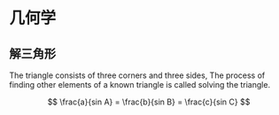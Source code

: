 # 几何学



## 解三角形

The triangle consists of three corners and three sides, The process of finding other elements of a known triangle is called solving the triangle.


$$
\frac{a}{sin A} = \frac{b}{sin B} = \frac{c}{sin C}
$$

